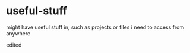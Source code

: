 # useful-stuff
might have useful stuff in, such as projects or files i need to access from anywhere


edited
